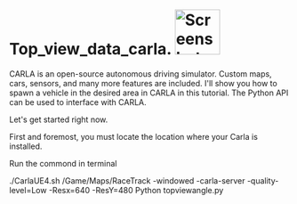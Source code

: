 # Top_view_data_carla. <img width="81" alt="Screenshot 2022-06-01 at 15 56 43" src="https://user-images.githubusercontent.com/70905483/171435239-7746c35f-8285-45c8-adab-3758aae8c368.png">




CARLA is an open-source autonomous driving simulator. Custom maps, cars, sensors, and many more features are included. I'll show you how to spawn a vehicle in the desired area in CARLA in this tutorial. The Python API can be used to interface with CARLA.

Let's get started right now.

First and foremost, you must locate the location where your Carla is installed.


Run the commond in terminal

./CarlaUE4.sh /Game/Maps/RaceTrack -windowed -carla-server -quality-level=Low -Resx=640 -ResY=480
Python topviewangle.py
